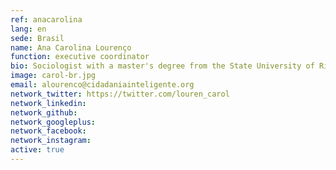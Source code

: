 ```yaml
---
ref: anacarolina
lang: en
sede: Brasil
name: Ana Carolina Lourenço
function: executive coordinator
bio: Sociologist with a master's degree from the State University of Rio de Janeiro with academic exchanges in Havana and Paris. She is a feminist and human rights activist.
image: carol-br.jpg
email: alourenco@cidadaniainteligente.org 
network_twitter: https://twitter.com/louren_carol
network_linkedin:
network_github:
network_googleplus:
network_facebook:
network_instagram:
active: true
---
```

